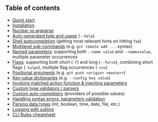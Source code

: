 ## Table of contents
- [Quick start](https://nuclear-py.readthedocs.io/en/latest/#quick-start)
- [Installation](https://nuclear-py.readthedocs.io/en/latest/#installation)
- [Nuclear vs argparse](https://nuclear-py.readthedocs.io/en/latest/#nuclear-vs-argparse)
- [Auto-generated help and usage](https://nuclear-py.readthedocs.io/en/latest#auto-generated-help) (`--help`)
- [Shell autocompletion](https://nuclear-py.readthedocs.io/en/latest#auto-completion) (getting most relevant hints on hitting `Tab`)
- [Multilevel sub-commands](https://nuclear-py.readthedocs.io/en/latest#sub-commands) (e.g. `git remote add ...` syntax)
- [Named parameters](https://nuclear-py.readthedocs.io/en/latest#named-parameters): supporting both `--name value` and `--name=value`, multiple parameter occurrences
- [Flags](https://nuclear-py.readthedocs.io/en/latest#flags): supporting both short (`-f`) and long (`--force`), combining short flags (`-tulpn`), multiple flag occurrences (`-vvv`)
- [Positional arguments](https://nuclear-py.readthedocs.io/en/latest#positional-arguments) (e.g. `git push <origin> <master>`)
- [Key-value dictionaries](https://nuclear-py.readthedocs.io/en/latest#dictionaries) (e.g. `--config key value`)
- [Invoking matched action function & injecting parameters](https://nuclear-py.readthedocs.io/en/latest#injecting-parameters)
- [Custom type validators / parsers](https://nuclear-py.readthedocs.io/en/latest#custom-type-parsers)
- [Custom auto-completers](https://nuclear-py.readthedocs.io/en/latest#custom-completers) (providers of possible values)
- [Handling syntax errors, parameters validation](https://nuclear-py.readthedocs.io/en/latest#errors-handling)
- [Parsing data types](https://nuclear-py.readthedocs.io/en/latest#data-types) (int, boolean, time, date, file, etc.)
- [Logging with sublog](https://nuclear-py.readthedocs.io/en/latest#sublog)
- [CLI Rules cheatsheet](https://nuclear-py.readthedocs.io/en/latest#cli-rules-cheatsheet)
